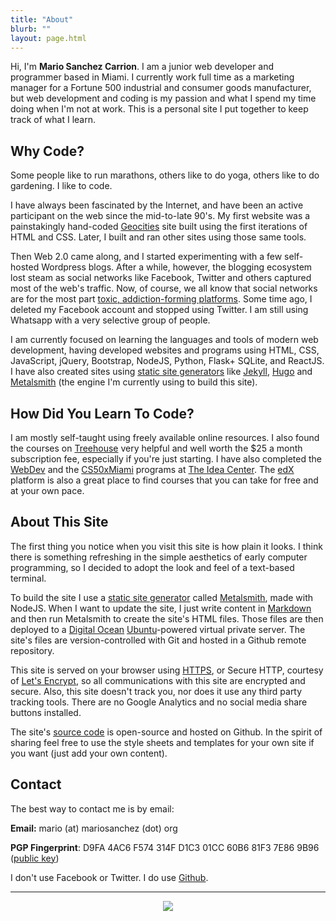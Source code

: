 ```yaml
---
title: "About"
blurb: ""
layout: page.html
---
```


Hi, I'm **Mario Sanchez Carrion**. I am a junior web developer and programmer based in Miami. I currently work full time as a marketing manager for a Fortune 500 industrial and consumer goods manufacturer, but web development and coding is my passion and what I spend my time doing when I'm not at work. This is a personal site I put together to keep track of what I learn. 

## Why Code?

Some people like to run marathons, others like to do yoga, others like to do gardening. I like to code.

I have always been fascinated by the Internet, and have been an active participant on the web since the mid-to-late 90's. My first website was a painstakingly hand-coded [Geocities](https://en.wikipedia.org/wiki/Yahoo!_GeoCities) site built using the first iterations of HTML and CSS. Later, I built and ran other sites using those same tools.

Then Web 2.0 came along, and I started experimenting with a few self-hosted Wordpress blogs. After a while, however, the blogging ecosystem lost steam as social networks like Facebook, Twitter and others captured most of the web's traffic. Now, of course, we all know that social networks are for the most part [toxic, addiction-forming platforms](https://www.ted.com/talks/jaron_lanier_how_we_need_to_remake_the_internet). Some time ago, I deleted my Facebook account and stopped using Twitter. I am still using Whatsapp with a very selective group of people.

I am currently focused on learning the languages and tools of modern web development, having developed websites and programs using HTML, CSS, JavaScript, jQuery, Bootstrap, NodeJS, Python, Flask+ SQLite, and ReactJS. I have also created sites using [static site generators](https://staticsitegenerators.net/) like [Jekyll](https://jekyllrb.com/), [Hugo](https://gohugo.io) and [Metalsmith](https://metalsmith.io) (the engine I'm currently using to build this site). 

## How Did You Learn To Code?

I am mostly self-taught using freely available online resources. I also found the courses on [Treehouse](https://teamtreehouse.com/mariosanchezcarrion) very helpful and well worth the $25 a month subscription fee, especially if you're just starting. I have also completed the [WebDev](https://theideacenter.co/webdev/) and the [CS50xMiami](https://theideacenter.co/cs50xmiami/) programs at [The Idea Center](https://theideacenter.co/webdev/). The [edX](https://edx.org) platform is also a great place to find courses that you can take for free and at your own pace.

## About This Site

The first thing you notice when you visit this site is how plain it looks. I think there is something refreshing in the simple aesthetics of early computer programming, so I decided to adopt the look and feel of a text-based terminal. 

To build the site I use a [static site generator](https://staticsitegenerators.net/) called [Metalsmith](https://metalsmith.io), made with NodeJS. When I want to update the site, I just write content in [Markdown](https://daringfireball.net/projects/markdown) and then run Metalsmith to create the site's HTML files. Those files are then deployed to a [Digital Ocean](https://digitalocean.com) [Ubuntu](https://ubuntu.com)-powered virtual private server. The site's files are version-controlled with Git and hosted in a Github remote repository.

This site is served on your browser using [HTTPS](https://en.wikipedia.org/wiki/HTTPS), or Secure HTTP, courtesy of [Let's Encrypt](https://letsencrypt.org), so all communications with this site are encrypted and secure. Also, this site doesn't track you, nor does it use any third party tracking tools. There are no Google Analytics and no social media share buttons installed. 

The site's [source code](https://github.com/mariobox/mariosanchez.org) is open-source and hosted on Github. In the spirit of sharing feel free to use the style sheets and templates for your own site if you want (just add your own content).

## Contact

The best way to contact me is by email:

**Email:**  mario (at) mariosanchez (dot) org

**PGP Fingerprint**: D9FA 4AC6 F574 314F D1C3 01CC 60B6 81F3 7E86 9B96 ([public key](/publickey.txt))

I don't use Facebook or Twitter. I do use [Github](https://github.com/mariobox).

<hr />

<center>
<img src="/img/msc.jpg" class="round"><br />
<a href="http://github.com/mariobox"><i class="fa fa-github fa-lg"></i></a>
<a href="mailto:mario@mariosanchez.org"><i class="fa fa-envelope fa-lg"></i></a>
<a href="tel:305-699-6541"><i class="fa fa-phone-square fa-lg"></i></a>
</center>



